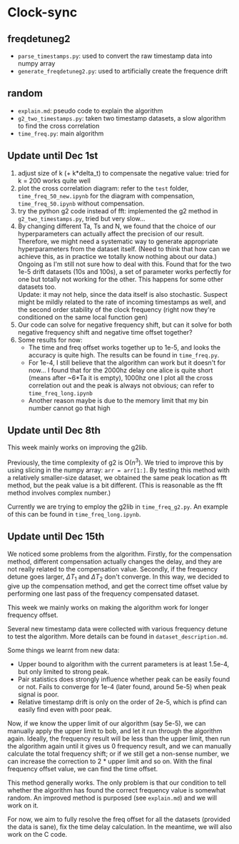 # Clock-sync
## freqdetuneg2 
- `parse_timestamps.py`: used to convert the raw timestamp data into numpy array
- `generate_freqdetuneg2.py`: used to artificially create the frequence drift

## random
- `explain.md`: pseudo code to explain the algorithm
- `g2_two_timestamps.py`: taken two timestamp datasets, a slow algorithm to find the cross correlation
- `time_freq.py`: main algorithm



## Update until Dec 1st
<!-- 1. 32 bits integer (in the timestamp also) -->
1. adjust size of k (+ k*delta_t) to compensate the negative value: tried for k = 200 works quite well
2. plot the cross correlation diagram: refer to the `test` folder, `time_freq_50_new.ipynb` for the diagram with compensation, `time_freq_50.ipynb` without compensation.
3. try the python g2 code instead of fft: implemented the g2 method in `g2_two_timestamps.py`, tried but very slow...
4. By changing different Ta, Ts and N, we found that the choice of our hyperparameters can actually affect the precision of our result. Therefore, we might need a systematic way to generate appropriate hyperparameters from the dataset itself. (Need to think that how can we achieve this, as in practice we totally know nothing about our data.)\
Ongoing as I'm still not sure how to deal with this. Found that for the two 1e-5 drift datasets (10s and 100s), a set of parameter works perfectly for one but totally not working for the other. This happens for some other datasets too.\
Update: it may not help, since the data itself is also stochastic. Suspect might be mildly related to the rate of incoming timestamps as well, and the second order stability of the clock frequency (right now they're conditioned on the same local function gen)
5. Our code can solve for negative frequency shift, but can it solve for both negative frequency shift and negative time offset together?
6. Some results for now: 
    - The time and freq offset works together up to 1e-5, and looks the accuracy is quite high. The results can be found in `time_freq.py`. 
    - For 1e-4, I still believe that the algorithm can work but it doesn't for now... I found that for the 2000hz delay one alice is quite short (means after ~6*Ta it is empty), 1000hz one I plot all the cross correlation out and the peak is always not obvious; can refer to `time_freq_long.ipynb`
    - Another reason maybe is due to the memory limit that my bin number cannot go that high

## Update until Dec 8th
This week mainly works on improving the g2lib. 

Previously, the time complexity of g2 is O($n^3$). We tried to improve this by using slicing in the numpy array: `arr = arr[1:]`. By testing this method with a relatively smaller-size dataset, we obtained the same peak location as fft method, but the peak value is a bit different. (This is reasonable as the fft method involves complex number.)

Currently we are trying to employ the g2lib in `time_freq_g2.py`. An example of this can be found in `time_freq_long.ipynb`.

## Update until Dec 15th
We noticed some problems from the algorithm. Firstly, for the compensation method, different compensation actually changes the delay, and they are not really related to the compensation value. Secondly, if the frequency detune goes larger, $\Delta T_1$ and $\Delta T_2$ don't converge. In this way, we decided to give up the compensation method, and get the correct time offset value by performing one last pass of the frequency compensated dataset.

This week we mainly works on making the algorithm work for longer frequency offset.

Several new timestamp data were collected with various frequency detune to test the algorithm. More details can be found in `dataset_description.md`.

Some things we learnt from new data:
- Upper bound to algorithm with the current parameters is at least 1.5e-4, but only limited to strong peak.
- Pair statistics does strongly influence whether peak can be easily found or not. Fails to converge for 1e-4 (later found, around 5e-5) when peak signal is poor.
- Relative timestamp drift is only on the order of 2e-5, which is pfind can easily find even with poor peak.

Now, if we know the upper limit of our algorithm (say 5e-5), we can manually apply the upper limit to bob, and let it run through the algorithm again. Ideally, the frequency result will be less than the upper limit, then run the algorithm again until it gives us 0 frequency result, and we can manually calculate the total frequency shift; or if we still get a non-sense number, we can increase the correction to 2 * upper limit and so on. With the final frequency offset value, we can find the time offset.

This method generally works. The only problem is that our condition to tell whether the algorithm has found the correct frequency value is somewhat random. An improved method is purposed (see `explain.md`) and we will work on it.

For now, we aim to fully resolve the freq offset for all the datasets (provided the data is sane), fix the time delay calculation. In the meantime, we will also work on the C code.
